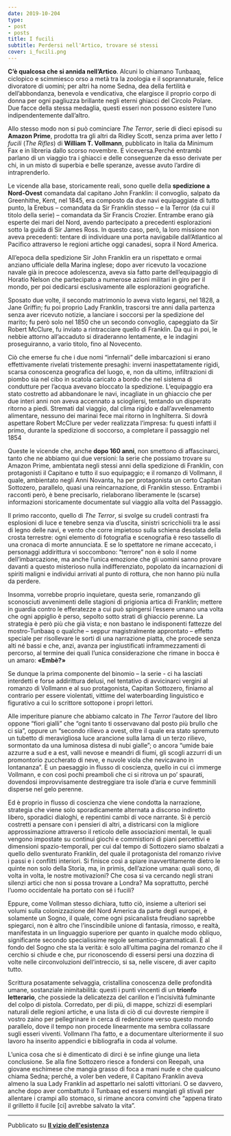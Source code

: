 ```yaml
---
date: 2019-10-204
type:
- post
- posts
title: I fucili
subtitle: Perdersi nell'Artico, trovare sé stessi
cover: i_fucili.png
---
```


**C’è qualcosa che si annida nell’Artico**. Alcuni lo chiamano Tunbaaq, ciclopico e scimmiesco orso a metà tra la zoologia e il soprannaturale, felice divoratore di uomini; per altri ha nome Sedna, dea della fertilità e dell’abbondanza, benevola e vendicativa, che elargisce il proprio corpo di donna per ogni pagliuzza brillante negli eterni ghiacci del Circolo Polare. Due facce della stessa medaglia, questi esseri non possono esistere l’uno indipendentemente dall’altro.

Allo stesso modo non si può cominciare *The Terror*, serie di dieci episodi su **Amazon Prime**, prodotta tra gli altri da Ridley Scott, senza prima aver letto *I fucili* (*The Rifles*) di **William T. Vollmann**, pubblicato in Italia da Minimum Fax e in libreria dallo scorso novembre. E viceversa.Perché entrambi parlano di un viaggio tra i ghiacci e delle conseguenze da esso derivate per chi, in un misto di superbia e belle speranze, avesse avuto l’ardire di intraprenderlo.

Le vicende alla base, storicamente reali, sono quelle della **spedizione a Nord-Ovest** comandata dal capitano John Franklin: il convoglio, salpato da Greenhithe, Kent, nel 1845, era composto da due navi equipaggiate di tutto punto, la Erebus – comandata da Sir Franklin stesso – e la Terror (da cui il titolo della serie) – comandata da Sir Francis Crozier. Entrambe erano già esperte dei mari del Nord, avendo partecipato a precedenti esplorazioni sotto la guida di Sir James Ross. In questo caso, però, la loro missione non aveva precedenti: tentare di individuare una porta navigabile dall’Atlantico al Pacifico attraverso le regioni artiche oggi canadesi, sopra il Nord America.

All’epoca della spedizione Sir John Franklin era un rispettato e ormai anziano ufficiale della Marina inglese; dopo aver ricevuto la vocazione navale già in precoce adolescenza, aveva sia fatto parte dell’equipaggio di Horatio Nelson che partecipato a numerose azioni militari in giro per il mondo, per poi dedicarsi esclusivamente alle esplorazioni geografiche.

Sposato due volte, il secondo matrimonio lo aveva visto legarsi, nel 1828, a Jane Griffin; fu poi proprio Lady Franklin, trascorsi tre anni dalla partenza senza aver ricevuto notizie, a lanciare i soccorsi per la spedizione del marito; fu però solo nel 1850 che un secondo convoglio, capeggiato da Sir Robert McClure, fu inviato a rintracciare quello di Franklin. Da qui in poi, le nebbie attorno all’accaduto si diraderanno lentamente, e le indagini proseguiranno, a vario titolo, fino al Novecento.

Ciò che emerse fu che i due nomi “infernali” delle imbarcazioni si erano effettivamente rivelati tristemente presaghi: inverni inaspettatamente rigidi, scarsa conoscenza geografica del luogo, e, non da ultimo, infiltrazioni di piombo sia nel cibo in scatola caricato a bordo che nel sistema di condutture per l’acqua avevano bloccato la spedizione. L’equipaggio era stato costretto ad abbandonare le navi, incagliate in un ghiaccio che per due interi anni non aveva accennato a sciogliersi, tentando un disperato ritorno a piedi. Stremati dal viaggio, dal clima rigido e dall’avvelenamento alimentare, nessuno dei marinai fece mai ritorno in Inghilterra. Si dovrà aspettare Robert McClure per veder realizzata l’impresa: fu questi infatti il primo, durante la spedizione di soccorso, a completare il passaggio nel 1854

Queste le vicende che, anche **dopo 160 anni**, non smettono di affascinarci, tanto che ne abbiamo qui due versioni: la serie che possiamo trovare su Amazon Prime, ambientata negli stessi anni della spedizione di Franklin, con protagonisti il Capitano e tutto il suo equipaggio; e il romanzo di Vollmann, il quale, ambientato negli Anni Novanta, ha per protagonista un certo Capitan Sottozero, parallelo, quasi una reincarnazione, di Franklin stesso. Entrambi i racconti però, è bene precisarlo, rielaborano liberamente le (scarse) informazioni storicamente documentate sul viaggio alla volta del Passaggio.

Il primo racconto, quello di *The Terror*, si svolge su crudeli contrasti fra esplosioni di luce e tenebre senza via d’uscita, sinistri scricchiolii tra le assi di legno delle navi, e vento che corre impietoso sulla schiena desolata della crosta terrestre: ogni elemento di fotografia e scenografia è reso tassello di una cronaca di morte annunciata. E se lo spettatore ne rimane accecato, i personaggi addirittura vi soccombono: “terrore” non è solo il nome dell’imbarcazione, ma anche l’unica emozione che gli uomini sanno provare davanti a questo misterioso nulla indifferenziato, popolato da incarnazioni di spiriti maligni e individui arrivati al punto di rottura, che non hanno più nulla da perdere.

Insomma, vorrebbe proprio inquietare, questa serie, romanzando gli sconosciuti avvenimenti delle stagioni di prigionia artica di Franklin; mettere in guardia contro le efferatezze a cui può spingersi l’essere umano una volta che ogni appiglio è perso, sepolto sotto strati di ghiaccio perenne. La strategia è però più che già vista; e non bastano le indisponenti fattezze del mostro-Tunbaaq o qualche – seppur magistralmente approntato – effetto speciale per risollevare le sorti di una narrazione piatta, che procede senza alti né bassi e che, anzi, avanza per ingiustificati inframmezzamenti di percorso, al termine dei quali l’unica considerazione che rimane in bocca è un amaro: **«Embè?»** 
 
Se dunque la prima componente del binomio – la serie -  ci ha lasciati interdetti e forse addirittura delusi, nel tentativo di avvicinarci vergini al romanzo di Vollmann e al suo protagonista, Capitan Sottozero, finiamo al contrario per essere violentati, vittime del waterboarding linguistico e figurativo a cui lo scrittore sottopone i propri lettori.

Alle imperiture pianure che abbiamo calcato in *The Terror* l’autore del libro oppone “fiori gialli” che “ogni tanto ti osservavano dal posto più brullo che ci sia”, oppure un “secondo rilievo a ovest, oltre il quale era stato spremuto un tubetto di meravigliosa luce arancione sulla lama di un terzo rilievo, sormontato da una luminosa distesa di nubi gialle”; o ancora “umide baie azzurre a sud e a est, valli nevose e meandri di fiumi, gli scogli azzurri di un promontorio zuccherato di neve, e nuvole viola che nevicavano in lontananza”. È un paesaggio in flusso di coscienza, quello in cui ci immerge Vollmann, e con così pochi preamboli che ci si ritrova un po’ spaurati, dovendosi improvvisamente destreggiare tra isole d’aria e curve femminili disperse nel gelo perenne.

Ed è proprio in flusso di coscienza che viene condotta la narrazione, strategia che viene solo sporadicamente alternata a discorso indiretto libero, sporadici dialoghi, e repentini cambi di voce narrante. Si è perciò costretti a pensare con i pensieri di altri, a districarsi con la migliore approssimazione attraverso il reticolo delle associazioni mentali, le quali vengono impostate su continui giochi e commistioni di piani percettivi e dimensioni spazio-temporali, per cui dal tempo di Sottozero siamo sbalzati a quello dello sventurato Franklin, del quale il protagonista del romanzo rivive i passi e i conflitti interiori. Si finisce così a spiare inavvertitamente dietro le quinte non solo della Storia, ma, in primis, dell’azione umana: quali sono, di volta in volta, le nostre motivazioni? Che cosa si va cercando negli strani silenzi artici che non si possa trovare a Londra? Ma soprattutto, perché l’uomo occidentale ha portato con sé i fucili? 

Eppure, come Vollman stesso dichiara, tutto ciò, insieme a ulteriori sei volumi sulla colonizzazione del Nord America da parte degli europei, è solamente un Sogno, il quale, come ogni psicanalista freudiano saprebbe spiegarci, non è altro che l’inscindibile unione di fantasia, rimosso, e realtà, manifestata in un linguaggio superiore per quanto in qualche modo obliquo, significante secondo specialissime regole semantico-grammaticali. È al fondo del Sogno che sta la verità: è solo all’ultima pagina del romanzo che il cerchio si chiude e che, pur riconoscendo di essersi persi una dozzina di volte nelle circonvoluzioni dell’intreccio, si sa, nelle viscere, di aver capito tutto.

Scrittura posatamente selvaggia, cristallina conoscenza delle profondità umane, sostanziale inimitabilità: questi i punti vincenti di un **trionfo letterario**, che possiede la delicatezza del carillon e l’incisività fulminante del colpo di pistola. Corredato, per di più, di mappe, schizzi di esemplari naturali delle regioni artiche, e una lista di ciò di cui dovreste riempire il vostro zaino per pellegrinare in cerca di redenzione verso questo mondo parallelo, dove il tempo non procede linearmente ma sembra collassare sugli esseri viventi. Vollmann l’ha fatto, e a documentare ulteriormente il suo lavoro ha inserito appendici e bibliografia in coda al volume. 

L’unica cosa che si è dimenticato di dirci è se infine giunge una lieta conclusione. Se alla fine Sottozero riesce a fondersi con Reepah, una giovane eschimese che mangia grasso di foca a mani nude e che qualcuno chiama Sedna;  perché, a voler ben vedere, il Capitano Franklin aveva almeno la sua Lady Franklin ad aspettarlo nei salotti vittoriani. 
O se davvero, anche dopo aver combattuto il Tunbaaq ed essersi mangiati gli stivali per allentare i crampi allo stomaco, si rimane ancora convinti che “appena tirato il grilletto il fucile [ci] avrebbe salvato la vita”.

---
Pubblicato su **[Il vizio dell'esistenza](ilviziodellesistenza.it)**
